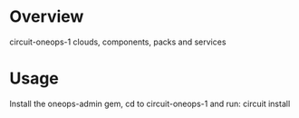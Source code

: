 Overview
========

circuit-oneops-1 clouds, components, packs and services

Usage
========

Install the oneops-admin gem, cd to circuit-oneops-1 and run: circuit install
